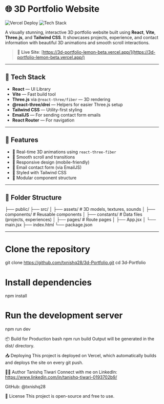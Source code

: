 # 🌐 3D Portfolio Website

![Vercel Deploy](https://img.shields.io/badge/Deployed-Vercel-000?logo=vercel&logoColor=white)
![Tech Stack](https://img.shields.io/badge/Tech%20Stack-React%20%7C%20Vite%20%7C%20Three.js%20%7C%20Tailwind-blueviolet)

A visually stunning, interactive 3D portfolio website built using **React**, **Vite**, **Three.js**, and **Tailwind CSS**. It showcases projects, experience, and contact information with beautiful 3D animations and smooth scroll interactions.

> 🚀 **Live Site**: [https://3d-portfolio-lemon-beta.vercel.app/](https://3d-portfolio-lemon-beta.vercel.app/)

---

## 🔧 Tech Stack

- **React** — UI Library
- **Vite** — Fast build tool
- **Three.js** via `@react-three/fiber` — 3D rendering
- **@react-three/drei** — Helpers for easier Three.js setup
- **Tailwind CSS** — Utility-first styling
- **EmailJS** — For sending contact form emails
- **React Router** — For navigation

---

## 📸 Features

- 🚀 Real-time 3D animations using `react-three-fiber`
- 🧠 Smooth scroll and transitions
- 📱 Responsive design (mobile-friendly)
- 📨 Email contact form (via EmailJS)
- 🎨 Styled with Tailwind CSS
- 🧩 Modular component structure

---

## 📂 Folder Structure

├── public/
├── src/
│ ├── assets/ # 3D models, textures, sounds
│ ├── components/ # Reusable components
│ ├── constants/ # Data files (projects, experiences)
│ ├── pages/ # Route pages
│ ├── App.jsx
│ └── main.jsx
├── index.html
└── package.json

---

# Clone the repository
git clone https://github.com/txnishq28/3d-Portfolio.git
cd 3d-Portfolio

# Install dependencies
npm install

# Run the development server
npm run dev

📦 Build for Production
bash
npm run build
Output will be generated in the dist/ directory.

📤 Deploying
This project is deployed on Vercel, which automatically builds and deploys the site on every git push.

🙋‍♂️ Author
Tanishq Tiwari
Connect with me on LinkedIn: https://www.linkedin.com/in/tanishq-tiwari-0193702b9/

GitHub: @txnishq28

📜 License
This project is open-source and free to use.


